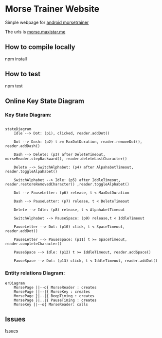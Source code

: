 # Morse Trainer Website

Simple webpage for [android morsetrainer](https://github.com/maxistar/morsetrainer)

The urls is [morse.maxistar.me](https://morse.maxistar.me/)

## How to compile locally

npm install

## How to test

npm test

## Online Key State Diagram


### Key State Diagram:

```mermaid

stateDiagram
    Idle --> Dot: (p1), clicked, reader.addDot()
    
    Dot --> Dash: (p2) t >= MaxDotDuration, reader.removeDot(), reader.addDash()

    Dash --> Delete: (p3) after DeleteTimeout, morseReader.stepBackward(), reader.deleteLastCharacter()
    
    Delete --> SwitchAlphabet: (p4) after AlpahabetTimeout, reader.toggleAlpahabet()
    
    SwitchAlphabet --> Idle: (p5) after IddleTimeout, reader.restoreRemovedCharacter() ,reader.toggleAlphabet()
    
    Dot --> PauseLetter: (p6) release, t < MaxDotDuration
    
    Dash --> PauseLetter: (p7) release, t < DeleteTimeout

    Delete --> Idle: (p8) release, t < AlpahabetTimeout

    SwitchAlphabet --> PauseSpace: (p9) release,t < IddleTimeout

    PauseLetter --> Dot: (p10) click, t < SpaceTimeout, reader.addDot()

    PauseLetter --> PauseSpace: (p11) t >= SpaceTimeout, reader.completeCharacter()
    
    PauseSpace --> Idle: (p12) t >= IddleTimeout, reader.addSpace()
    
    PauseSpace --> Dot: (p13) click, t < IddleTimeout, reader.addDot()

```

### Entity relations Diagram:

```mermaid
erDiagram
    MorsePage ||--o{ MorseReader : creates
    MorsePage ||--|{ MorseKey : creates
    MorsePage }|..|{ BeepTiming : creates
    MorsePage }|..|{ PauseTiming : creates
    MorseKey ||--o{ MorseReader: calls
```

## Issues

[Issues](https://github.com/maxistar/morsetrainer/issues)

